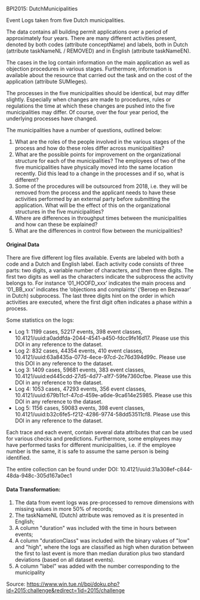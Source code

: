 BPI2015: DutchMunicipalities

Event Logs taken from five Dutch municipalities.

The data contains all building permit applications over a period of approximately four years. There are many different activities present, denoted by both codes (attribute conceptName) and labels, both in Dutch (attribute taskNameNL / REMOVED) and in English (attribute taskNameEN).

The cases in the log contain information on the main application as well as objection procedures in various stages. Furthermore, information is available about the resource that carried out the task and on the cost of the application (attribute SUMleges).

The processes in the five municipalities should be identical, but may differ slightly. Especially when changes are made to procedures, rules or regulations the time at which these changes are pushed into the five municipalities may differ. Of course, over the four year period, the underlying processes have changed.

The municipalities have a number of questions, outlined below:

1. What are the roles of the people involved in the various stages of the process and how do these roles differ across municipalities?
2. What are the possible points for improvement on the organizational structure for each of the municipalities?
The employees of two of the five municipalities have physically moved into the same location recently. Did this lead to a change in the processes and if so, what is different?
3. Some of the procedures will be outsourced from 2018, i.e. they will be removed from the process and the applicant needs to have these activities performed by an external party before submitting the application. What will be the effect of this on the organizational structures in the five municipalities?
4. Where are differences in throughput times between the municipalities and how can these be explained?
5. What are the differences in control flow between the municipalities?

#### Original Data

There are five different log files available. Events are labeled with both a code and a Dutch and English label. Each activity code consists of three parts: two digits, a variable number of characters, and then three digits. The first two digits as well as the characters indicate the subprocess the activity belongs to. For instance ‘01_HOOFD_xxx’ indicates the main process and ‘01_BB_xxx’ indicates the ‘objections and complaints’ (‘Beroep en Bezwaar’ in Dutch) subprocess. The last three digits hint on the order in which activities are executed, where the first digit often indicates a phase within a process.

Some statistics on the logs:

- Log 1: 1199 cases, 52217 events, 398 event classes, 10.4121/uuid:a0addfda-2044-4541-a450-fdcc9fe16d17. Please use this DOI in any reference to the dataset.
- Log 2: 832 cases, 44354 events, 410 event classes, 10.4121/uuid:63a8435a-077d-4ece-97cd-2c76d394d99c. Please use this DOI in any reference to the dataset.
- Log 3: 1409 cases, 59681 events, 383 event classes, 10.4121/uuid:ed445cdd-27d5-4d77-a1f7-59fe7360cfbe. Please use this DOI in any reference to the dataset.
- Log 4: 1053 cases, 47293 events, 356 event classes, 10.4121/uuid:679b11cf-47cd-459e-a6de-9ca614e25985. Please use this DOI in any reference to the dataset.
- Log 5: 1156 cases, 59083 events, 398 event classes, 10.4121/uuid:b32c6fe5-f212-4286-9774-58dd53511cf8. Please use this DOI in any reference to the dataset.

Each trace and each event, contain several data attributes that can be used for various checks and predictions. Furthermore, some employees may have performed tasks for different municipalities, i.e. if the employee number is the same, it is safe to assume the same person is being identified.

The entire collection can be found under DOI: 10.4121/uuid:31a308ef-c844-48da-948c-305d167a0ec1

#### Data Transformation:

1. The data from event logs was pre-processed to remove dimensions with missing values in more 50% of records;
2. The taskNameNL (Dutch) attribute was removed as it is presented in English;
3. A column "duration" was included with the time in hours between events;
4. A column "durationClass" was included with the binary values of "low" and "high", where the logs are classified as high when duration between the first to last event is more than median duration plus two standard deviations (based on all dataset events).
5. A column "label" was added with the number corresponding to the municipality

Source: https://www.win.tue.nl/bpi/doku.php?id=2015:challenge&redirect=1id=2015/challenge